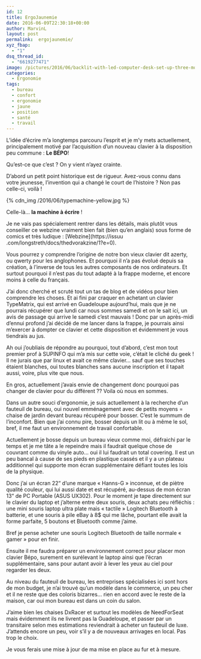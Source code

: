 ```yaml
---
id: 12
title: ErgoJaunemie
date: 2016-06-09T22:30:18+00:00
author: MarvinL
layout: post
permalink:  ergojaunemie/
xyz_fbap:
  - "1"
dsq_thread_id:
  - "6619277471"
image: /pictures/2016/06/backlit-with-led-computer-desk-set-up-three-monitors.jpg
categories:
  - Ergonomie
tags:
  - bureau
  - confort
  - ergonomie
  - jaune
  - position
  - santé
  - travail
---
```

L’idée d’écrire m’a longtemps parcouru l’esprit et je m’y mets actuellement, principalement motivé par l’acquisition d’un nouveau clavier à la disposition peu commune : **Le BÉPO**!
  
Qu’est-ce que c’est ? On y vient n’ayez crainte.
  
D’abord un petit point historique est de rigueur. Avez-vous connu dans votre jeunesse, l’invention qui a changé le court de l’histoire ? Non pas celle-ci, voilà !

{% cdn_img /2016/06/typemachine-yellow.jpg %}

Celle-là… **la machine à écrire** !

Je ne vais pas spécialement rentrer dans les détails, mais plutôt vous conseiller ce webzine vraiment bien fait (bien qu&rsquo;en anglais) sous forme de comics et très ludique : [Webzine](https://issuu
.com/longstreth/docs/thedvorakzine/1?e=0).
  
Vous pourrez y comprendre l’origine de notre bon vieux clavier dit azerty, ou qwerty pour les anglophones. Et pourquoi il n’a pas évolué depuis sa création, à l’inverse de tous les autres composants de nos ordinateurs. Et surtout pourquoi il n’est pas du tout adapté à la frappe moderne, et encore moins à celle du français.

J’ai donc cherché et scruté tout un tas de blog et de vidéos pour bien comprendre les choses. Et ai fini par craquer en achetant un clavier TypeMatrix, qui est arrivé en Guadeloupe aujourd’hui, mais que je ne pourrais récupérer que lundi car nous sommes samedi et on le sait ici, un avis de passage qui arrive le samedi c’est mauvais ! Donc par un après-midi d’ennui profond j’ai décidé de me lancer dans la frappe, je pourrais ainsi m’exercer à dompter ce clavier et cette disposition et évidemment je vous tiendrais au jus.


Ah oui j&rsquo;oubliais de répondre au pourquoi, tout d&rsquo;abord, c&rsquo;est mon tout premier prof à SUPINFO qui m&rsquo;a mis sur cette voie, c&rsquo;était le cliché du geek ! Il ne jurais que par linux et avait ce même clavier… sauf que ses touches étaient blanches, oui toutes blanches sans aucune inscription et il tapait aussi, voire, plus vite que nous.

En gros, actuellement j&rsquo;avais envie de changement donc pourquoi pas changer de clavier pour du différent ?? Voila où nous en sommes.

Dans un autre souci d’ergonomie, je suis actuellement à la recherche d’un fauteuil de bureau, oui nouvel emménagement avec de petits moyens = chaise de jardin devant bureau récupéré pour bosser. C’est le summum de l’inconfort. Bien que j’ai connu pire, bosser depuis un lit ou à même le sol, bref, il me faut un environnement de travail confortable.
  
Actuellement je bosse depuis un bureau vieux comme moi, défraichi par le temps et je me tâte a le repeindre mais il faudrait quelque chose de couvrant comme du vinyle auto… oui il lui faudrait un total covering. Il est un peu bancal à cause de ses pieds en plastique cassés et il y a un plateau additionnel qui supporte mon écran supplémentaire défiant toutes les lois de la physique.
  
Donc j’ai un écran 22“ d’une marque « Hanns-G » inconnue, et de piètre qualité couleur, qui lui aussi date et est récupéré, au-dessus de mon écran 13“ de PC Portable (ASUS UX302). Pour le moment je tape directement sur le clavier du laptop et j’alterne entre deux souris, deux achats peu réfléchis : une mini souris laptop ultra plate mais « tactile » Logitech Bluetooth à batterie, et une souris à pile eBay à 8$ qui me lâche, pourtant elle avait la forme parfaite, 5 boutons et Bluetooth comme j’aime.
  
Bref je pense acheter une souris Logitech Bluetooth de taille normale « gamer » pour en finir.
  
Ensuite il me faudra préparer un environnement correct pour placer mon clavier Bépo, surement en surélevant le laptop ainsi que l’écran supplémentaire, sans pour autant avoir à lever les yeux au ciel pour regarder les deux.
  
Au niveau du fauteuil de bureau, les entreprises spécialisées ici sont hors de mon budget, je n’ai trouvé qu’un modèle dans le commerce, un peu cher et il ne reste que des coloris bizarres… rien en accord avec le reste de la maison, car oui mon bureau est dans un coin du salon.
  
J’aime bien les chaises DxRacer et surtout les modèles de NeedForSeat mais évidemment ils ne livrent pas la Guadeloupe, et passer par un transitaire selon mes estimations reviendrait à acheter un fauteuil de luxe. J’attends encore un peu, voir s’il y a de nouveaux arrivages en local. Pas trop le choix.
  
Je vous ferais une mise à jour de ma mise en place au fur et à mesure.
